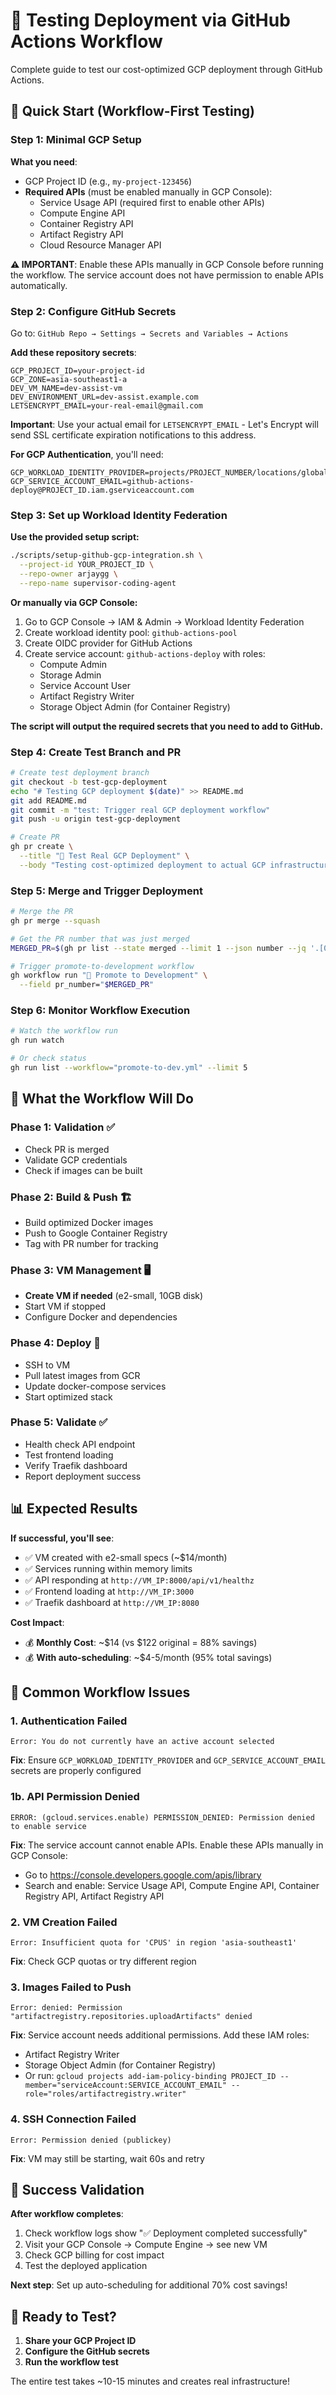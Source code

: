 # 🚀 Testing Deployment via GitHub Actions Workflow

Complete guide to test our cost-optimized GCP deployment through GitHub Actions.

## 🎯 Quick Start (Workflow-First Testing)

### Step 1: Minimal GCP Setup

**What you need**:
- GCP Project ID (e.g., `my-project-123456`)
- **Required APIs** (must be enabled manually in GCP Console):
  - Service Usage API (required first to enable other APIs)
  - Compute Engine API
  - Container Registry API  
  - Artifact Registry API
  - Cloud Resource Manager API

**⚠️ IMPORTANT**: Enable these APIs manually in GCP Console before running the workflow. The service account does not have permission to enable APIs automatically.

### Step 2: Configure GitHub Secrets

Go to: `GitHub Repo → Settings → Secrets and Variables → Actions`

**Add these repository secrets**:
```
GCP_PROJECT_ID=your-project-id
GCP_ZONE=asia-southeast1-a
DEV_VM_NAME=dev-assist-vm
DEV_ENVIRONMENT_URL=dev-assist.example.com
LETSENCRYPT_EMAIL=your-real-email@gmail.com
```

**Important**: Use your actual email for `LETSENCRYPT_EMAIL` - Let's Encrypt will send SSL certificate expiration notifications to this address.

**For GCP Authentication**, you'll need:
```
GCP_WORKLOAD_IDENTITY_PROVIDER=projects/PROJECT_NUMBER/locations/global/workloadIdentityPools/POOL_ID/providers/PROVIDER_ID
GCP_SERVICE_ACCOUNT_EMAIL=github-actions-deploy@PROJECT_ID.iam.gserviceaccount.com
```

### Step 3: Set up Workload Identity Federation

**Use the provided setup script:**
```bash
./scripts/setup-github-gcp-integration.sh \
  --project-id YOUR_PROJECT_ID \
  --repo-owner arjaygg \
  --repo-name supervisor-coding-agent
```

**Or manually via GCP Console:**
1. Go to GCP Console → IAM & Admin → Workload Identity Federation
2. Create workload identity pool: `github-actions-pool`
3. Create OIDC provider for GitHub Actions
4. Create service account: `github-actions-deploy` with roles:
   - Compute Admin
   - Storage Admin
   - Service Account User
   - Artifact Registry Writer
   - Storage Object Admin (for Container Registry)

**The script will output the required secrets that you need to add to GitHub.**

### Step 4: Create Test Branch and PR

```bash
# Create test deployment branch
git checkout -b test-gcp-deployment
echo "# Testing GCP deployment $(date)" >> README.md
git add README.md
git commit -m "test: Trigger real GCP deployment workflow"
git push -u origin test-gcp-deployment

# Create PR
gh pr create \
  --title "🧪 Test Real GCP Deployment" \
  --body "Testing cost-optimized deployment to actual GCP infrastructure"
```

### Step 5: Merge and Trigger Deployment

```bash
# Merge the PR
gh pr merge --squash

# Get the PR number that was just merged
MERGED_PR=$(gh pr list --state merged --limit 1 --json number --jq '.[0].number')

# Trigger promote-to-development workflow
gh workflow run "🚀 Promote to Development" \
  --field pr_number="$MERGED_PR"
```

### Step 6: Monitor Workflow Execution

```bash
# Watch the workflow run
gh run watch

# Or check status
gh run list --workflow="promote-to-dev.yml" --limit 5
```

## 🎯 What the Workflow Will Do

### **Phase 1: Validation** ✅
- Check PR is merged
- Validate GCP credentials
- Check if images can be built

### **Phase 2: Build & Push** 🏗️
- Build optimized Docker images
- Push to Google Container Registry
- Tag with PR number for tracking

### **Phase 3: VM Management** 🖥️
- **Create VM if needed** (e2-small, 10GB disk)
- Start VM if stopped
- Configure Docker and dependencies

### **Phase 4: Deploy** 🚀
- SSH to VM
- Pull latest images from GCR
- Update docker-compose services
- Start optimized stack

### **Phase 5: Validate** ✅
- Health check API endpoint
- Test frontend loading
- Verify Traefik dashboard
- Report deployment success

## 📊 Expected Results

**If successful, you'll see**:
- ✅ VM created with e2-small specs (~$14/month)
- ✅ Services running within memory limits
- ✅ API responding at `http://VM_IP:8000/api/v1/healthz`
- ✅ Frontend loading at `http://VM_IP:3000`
- ✅ Traefik dashboard at `http://VM_IP:8080`

**Cost Impact**:
- 💰 **Monthly Cost**: ~$14 (vs $122 original = 88% savings)
- 💰 **With auto-scheduling**: ~$4-5/month (95% total savings)

## 🐛 Common Workflow Issues

### **1. Authentication Failed**
```
Error: You do not currently have an active account selected
```
**Fix**: Ensure `GCP_WORKLOAD_IDENTITY_PROVIDER` and `GCP_SERVICE_ACCOUNT_EMAIL` secrets are properly configured

### **1b. API Permission Denied**
```
ERROR: (gcloud.services.enable) PERMISSION_DENIED: Permission denied to enable service
```
**Fix**: The service account cannot enable APIs. Enable these APIs manually in GCP Console:
- Go to https://console.developers.google.com/apis/library
- Search and enable: Service Usage API, Compute Engine API, Container Registry API, Artifact Registry API

### **2. VM Creation Failed**
```
Error: Insufficient quota for 'CPUS' in region 'asia-southeast1'
```
**Fix**: Check GCP quotas or try different region

### **3. Images Failed to Push**
```
Error: denied: Permission "artifactregistry.repositories.uploadArtifacts" denied
```
**Fix**: Service account needs additional permissions. Add these IAM roles:
- Artifact Registry Writer
- Storage Object Admin (for Container Registry)
- Or run: `gcloud projects add-iam-policy-binding PROJECT_ID --member="serviceAccount:SERVICE_ACCOUNT_EMAIL" --role="roles/artifactregistry.writer"`

### **4. SSH Connection Failed**
```
Error: Permission denied (publickey)
```
**Fix**: VM may still be starting, wait 60s and retry

## 🎉 Success Validation

**After workflow completes**:
1. Check workflow logs show "✅ Deployment completed successfully"
2. Visit your GCP Console → Compute Engine → see new VM
3. Check GCP billing for cost impact
4. Test the deployed application

**Next step**: Set up auto-scheduling for additional 70% cost savings!

## 🚀 Ready to Test?

1. **Share your GCP Project ID**
2. **Configure the GitHub secrets**
3. **Run the workflow test**

The entire test takes ~10-15 minutes and creates real infrastructure!